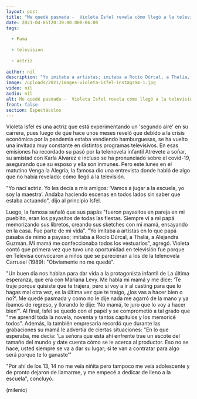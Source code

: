 ```yaml
---
layout: post
title: "Me quedé pasmada -  Violeta Isfel revela cómo llegó a la televisión"
date: 2021-04-05T20:39:00.000-06:00
tags:
  
  - Fama
  
  - television
  
  - actriz
  
author: nil
description: "Yo imitaba a artistas; imitaba a Rocío Dúrcal, a Thalía, a Alejandra Guzmán, recordó la famosa durante una entrevista en 'Venga la Alegría'. "
image: /uploads/2021/images-violeta-isfel-instagram-1.jpg
video: nil
audio: nil
alt: Me quedé pasmada -  Violeta Isfel revela cómo llegó a la televisión
front: false
section: Espectáculos
---
```


Violeta Isfel es una actriz que está experimentando un 'segundo aire' en su carrera, pues luego de que hace unos meses reveló que debido a la crisis económica por la pandemia estaba vendiendo hamburguesas, se ha vuelto una invitada muy constante en distintos programas televisivos. En esas emisiones ha recordado su pasó por la telenovela infantil Atrévete a soñar, su amistad con Karla Álvarez e incluso se ha pronunciado sobre el covid-19, asegurando que su esposo y ella son inmunes. Pero este lunes en el matutino Venga la Alegría, la famosa dio una entrevista donde habló de algo que no había revelado: cómo llegó a la televisión. 

"Yo nací actriz. Yo les decía a mis amigos: ‘Vamos a jugar a la escuela, yo soy la maestra’. Andaba haciendo escenas en todos lados sin saber que estaba actuando", dijo al principio Isfel. 

Luego, la famosa señaló que sus papás "fueron payasitos en pareja en mi pueblito, eran los payasitos de todas las fiestas. Siempre vi a mi papá memorizando sus libretos, creando sus sketches con mi mamá, ensayando en la casa. Fue parte de mi vida". "Yo imitaba a artistas en lo que papá pasaba de mimo a payaso; imitaba a Rocío Dúrcal, a Thalía, a Alejandra Guzmán. Mi mamá me confeccionaba todos los vestuarios", agregó. Violeta contó que primera vez que tuvo una oportunidad en televisión fue porque en Televisa convocaron a niños que se parecieran a los de la telenovela Carrusel (1989): "Obviamente no me quedé". 

"Un buen día nos hablan para dar vida a la protagonista infantil de La última esperanza, que era con Mariana Levy. Me habla mi mamá y me dice: ‘Te traje porque quisiste que te trajera, pero si voy a ir al casting para que lo hagas mal otra vez, es la última vez que te traigo, ¿los vas a hacer bien o no?’. Me quedé pasmada y como no le dije nada me agarró de la mano y ya íbamos de regreso, y llorando le dije: ‘No mamá, te juro que lo voy a hacer bien’". Al final, Isfel se quedó con el papel y se comprometió a tal grado que "me aprendí toda la novela, noventa y tantos capítulos y los memoricé todos". Además, la también empresaria recordó que durante las grabaciones su mamá le advertía de ciertas situaciones: "En lo que esperaba, me decía: ‘La señora que está ahí enfrente trae un escote del tamaño del mundo y date cuenta cómo se le acerca al productor. Eso no se hace, usted siempre se va a dar su lugar; si te van a contratar para algo será porque te lo ganaste’" 

"Por ahí de los 13, 14 no me veía niñita pero tampoco me veía adolescente y de pronto dejaron de llamarme, y me empecé a dedicar de lleno a la escuela", concluyó. 

(milenio)